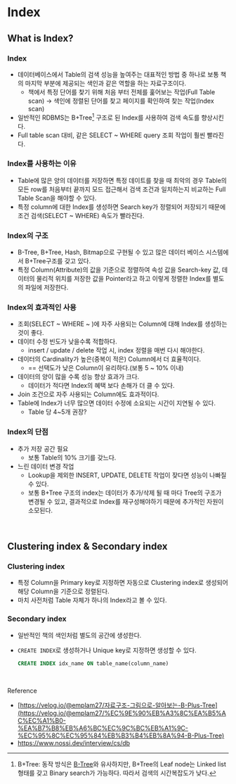 # Index

## What is Index?

### Index

- 데이터베이스에서 Table의 검색 성능을 높여주는 대표적인 방법 중 하나로 보통 책의 마지막 부분에 제공되는 색인과 같은 역할을 하는 자료구조이다.
    - 책에서 특정 단어를 찾기 위해 처음 부터 전체를 훑어보는 작업(Full Table scan) → 색인에 정렬된 단어를 찾고 페이지를 확인하여 찾는 작업(Index scan)
- 일반적인 RDBMS는 B+Tree[^1] 구조로 된 Index를 사용하여 검색 속도를 향상시킨다.
- Full table scan 대비, 같은 SELECT ~ WHERE query 조회 작업이 훨씬 빨라진다.

### Index를 사용하는 이유

- Table에 많은 양의 데이터를 저장하면 특정 데이트를 찾을 때 최악의 경우 Table의 모든 row를 처음부터 끝까지 모드 접근해서 검색 조건과 일치하는지 비교하는 Full Table Scan을 해야할 수 있다.
- 특정 column에 대한 Index를 생성하면 Search key가 정렬되어 저장되기 때문에 조건 검색(SELECT ~ WHERE) 속도가 빨라진다.

### Index의 구조

- B-Tree, B+Tree, Hash, Bitmap으로 구현될 수 있고 많은 데이터 베이스 시스템에서 B+Tree구조를 갖고 있다.
- 특정 Column(Attribute)의 값을 기준으로 정렬하여 속성 값을 Search-key 값, 데이터의 물리적 위치를 저장한 값을 Pointer라고 하고 이렇게 정렬한 Index를 별도의 파일에 저장한다.

### Index의 효과적인 사용

- 조회(SELECT ~ WHERE ~ )에 자주 사용되는 Column에 대해 Index를 생성하는 것이 좋다.
- 데이터 수정 빈도가 낮을수록 적합하다.
    - insert / update / delete 작업 시, index 정렬을 매번 다시 해야한다.
- 데이터의 Cardinality가 높은(중복이 적은) Column에서 더 효율적이다.
    - == 선택도가 낮은 Column이 유리하다.(보통 5 ~ 10% 이내)
- 데이터의 양이 많을 수록 성능 향상 효과가 크다.
    - 데이터가 적다면 Index의 혜택 보다 손해가 더 클 수 있다.
- Join 조건으로 자주 사용되는 Column에도 효과적이다.
- Table에 Index가 너무 많으면 데이터 수정에 소요되는 시간이 지연될 수 있다.
    - Table 당 4~5개 권장?

### Index의 단점

- 추가 저장 공간 필요
    - 보통 Table의 10% 크기를 갖느다.
- 느린 데이터 변경 작업
    - Lookup을 제외한 INSERT, UPDATE, DELETE 작업이 잦다면 성능이 나빠질 수 있다.
    - 보통 B+Tree 구조의 index는 데이터가 추가/삭제 될 때 마다 Tree의 구조가 변경될 수 있고, 결과적으로 Index를 재구성해야하기 때문에 추가적인 자원이 소모된다.

<br>

## Clustering index & Secondary index

### Clustering index

- 특정 Column을 Primary key로 지정하면 자동으로 Clustering index로 생성되어 해당 Column을 기준으로 정렬된다.
- 마치 사전처럼 Table 자체가 하나의 Index라고 볼 수 있다.

### Secondary index

- 일반적인 책의 색인처럼 별도의 공간에 생성한다.
- `CREATE INDEX`로 생성하거나 Unique key로 지정하면 생성할 수 있다.
    
    ```sql
    CREATE INDEX idx_name ON table_name(column_name)
    ```
    

[^1]: B+Tree: 동작 방식은 [B-Tree](https://ko.wikipedia.org/wiki/B_%ED%8A%B8%EB%A6%AC)와 유사하지만, B+Tree의 Leaf node는 Linked list 형태를 갖고 Binary search가 가능하다. 따라서 검색의 시간복잡도가 낮다.

<br>

Reference

- [https://velog.io/@emplam27/자료구조-그림으로-알아보는-B-Plus-Tree](https://velog.io/@emplam27/%EC%9E%90%EB%A3%8C%EA%B5%AC%EC%A1%B0-%EA%B7%B8%EB%A6%BC%EC%9C%BC%EB%A1%9C-%EC%95%8C%EC%95%84%EB%B3%B4%EB%8A%94-B-Plus-Tree)
- https://www.nossi.dev/interview/cs/db
